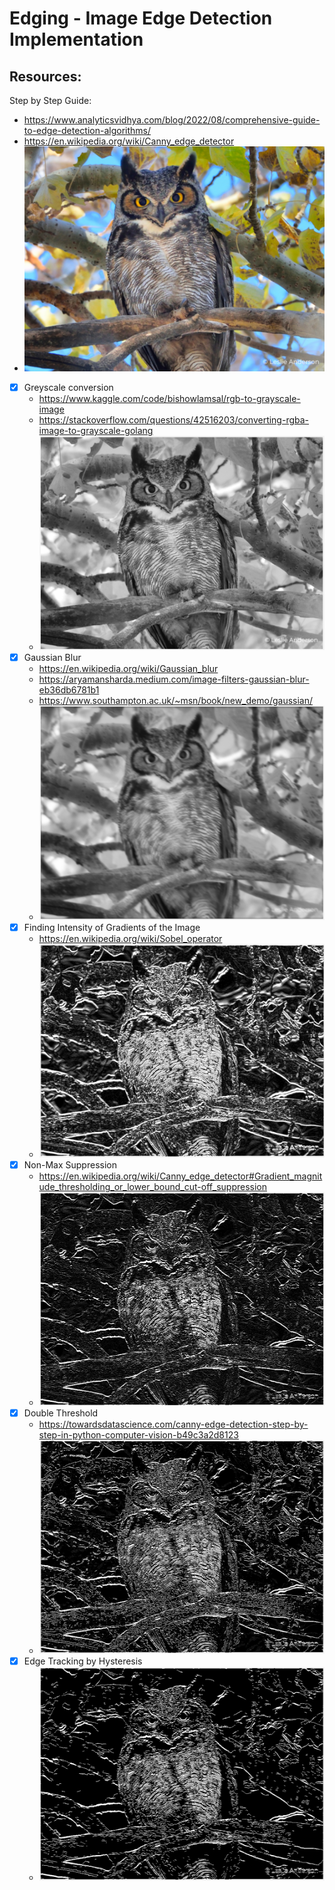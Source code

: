 # Edging - Image Edge Detection Implementation


## Resources:

Step by Step Guide:
- https://www.analyticsvidhya.com/blog/2022/08/comprehensive-guide-to-edge-detection-algorithms/
- https://en.wikipedia.org/wiki/Canny_edge_detector
- ![original](./owl.png)

- [x] Greyscale conversion
    - https://www.kaggle.com/code/bishowlamsal/rgb-to-grayscale-image
    - https://stackoverflow.com/questions/42516203/converting-rgba-image-to-grayscale-golang
    - ![grayscale](./owl-grayscale.png)
- [x] Gaussian Blur
    - https://en.wikipedia.org/wiki/Gaussian_blur
    - https://aryamansharda.medium.com/image-filters-gaussian-blur-eb36db6781b1
    - https://www.southampton.ac.uk/~msn/book/new_demo/gaussian/
    - ![guassian blurred](./owl-gaussian.png)
- [x] Finding Intensity of Gradients of the Image
    - https://en.wikipedia.org/wiki/Sobel_operator
    - ![sobel](./owl-sobel.png)
- [x] Non-Max Suppression
    - https://en.wikipedia.org/wiki/Canny_edge_detector#Gradient_magnitude_thresholding_or_lower_bound_cut-off_suppression
    - ![nms](./owl-nms.png)
- [x] Double Threshold
    - https://towardsdatascience.com/canny-edge-detection-step-by-step-in-python-computer-vision-b49c3a2d8123
    - ![nms](./owl-dt.png)
- [x] Edge Tracking by Hysteresis
    - ![hysteresis](./owl-hyst.png)
